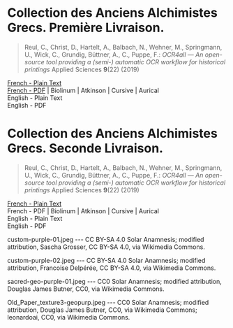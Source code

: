 # Collection des Anciens Alchimistes Grecs. Première Livraison.

> Reul, C., Christ, D., Hartelt, A., Balbach, N., Wehner, M., Springmann, U., Wick, C., Grundig, Büttner, A., C., Puppe, F.: *OCR4all — An open-source tool providing a (semi-) automatic OCR workflow for historical printings* Applied Sciences **9**(22) (2019)

[French - Plain Text](full-text-french-01.md)  
[French - PDF](https://cdn.solaranamnesis.com/MarcellinBerthelot/Part01/berthelot-collection-anciens-alchimistes-grecs.pdf) | Biolinum | Atkinson | Cursive | Aurical  
English - Plain Text  
English - PDF  

# Collection des Anciens Alchimistes Grecs. Seconde Livraison.

> Reul, C., Christ, D., Hartelt, A., Balbach, N., Wehner, M., Springmann, U., Wick, C., Grundig, Büttner, A., C., Puppe, F.: *OCR4all — An open-source tool providing a (semi-) automatic OCR workflow for historical printings* Applied Sciences **9**(22) (2019)

[French - Plain Text](full-text-french-02.md)  
French - PDF | Biolinum | Atkinson | Cursive | Aurical  
English - Plain Text  
English - PDF  

custom-purple-01.jpeg --- CC BY-SA 4.0 Solar Anamnesis; modified attribution, Sascha Grosser, CC BY-SA 4.0, via Wikimedia Commons.

custom-purple-02.jpeg --- CC BY-SA 4.0 Solar Anamnesis; modified attribution, Francoise Delpérée, CC BY-SA 4.0, via Wikimedia Commons.

sacred-geo-purple-01.jpeg --- CC0 Solar Anamnesis; modified attribution, Douglas James Butner, CC0, via Wikimedia Commons.

Old_Paper_texture3-geopurp.jpeg --- CC0 Solar Anamnesis; modified attribution, Douglas James Butner, CC0, via Wikimedia Commons; leonardoai, CC0, via Wikimedia Commons.
